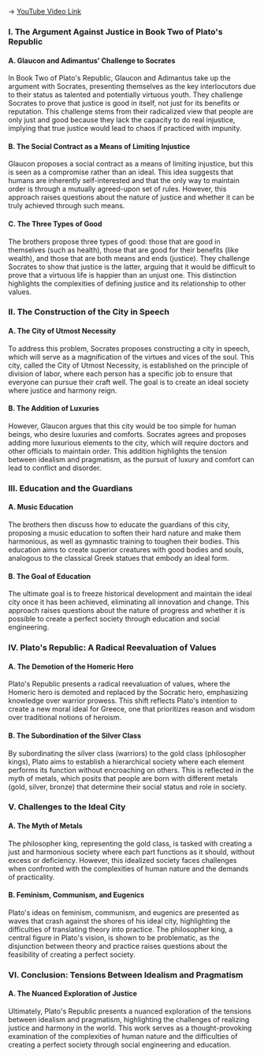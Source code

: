 -> [YouTube Video Link](https://www.youtube.com/watch?v=rVxSoiHtovM&list=PL30RAv-0lkxGh5iMfRmZV8wEVeN50K06X&index=4&pp=iAQB)

### I. The Argument Against Justice in Book Two of Plato's Republic
#### A. Glaucon and Adimantus' Challenge to Socrates

In Book Two of Plato's Republic, Glaucon and Adimantus take up the argument with Socrates, presenting themselves as the key interlocutors due to their status as talented and potentially virtuous youth. They challenge Socrates to prove that justice is good in itself, not just for its benefits or reputation. This challenge stems from their radicalized view that people are only just and good because they lack the capacity to do real injustice, implying that true justice would lead to chaos if practiced with impunity.

#### B. The Social Contract as a Means of Limiting Injustice

Glaucon proposes a social contract as a means of limiting injustice, but this is seen as a compromise rather than an ideal. This idea suggests that humans are inherently self-interested and that the only way to maintain order is through a mutually agreed-upon set of rules. However, this approach raises questions about the nature of justice and whether it can be truly achieved through such means.

#### C. The Three Types of Good

The brothers propose three types of good: those that are good in themselves (such as health), those that are good for their benefits (like wealth), and those that are both means and ends (justice). They challenge Socrates to show that justice is the latter, arguing that it would be difficult to prove that a virtuous life is happier than an unjust one. This distinction highlights the complexities of defining justice and its relationship to other values.

### II. The Construction of the City in Speech
#### A. The City of Utmost Necessity

To address this problem, Socrates proposes constructing a city in speech, which will serve as a magnification of the virtues and vices of the soul. This city, called the City of Utmost Necessity, is established on the principle of division of labor, where each person has a specific job to ensure that everyone can pursue their craft well. The goal is to create an ideal society where justice and harmony reign.

#### B. The Addition of Luxuries

However, Glaucon argues that this city would be too simple for human beings, who desire luxuries and comforts. Socrates agrees and proposes adding more luxurious elements to the city, which will require doctors and other officials to maintain order. This addition highlights the tension between idealism and pragmatism, as the pursuit of luxury and comfort can lead to conflict and disorder.

### III. Education and the Guardians
#### A. Music Education

The brothers then discuss how to educate the guardians of this city, proposing a music education to soften their hard nature and make them harmonious, as well as gymnastic training to toughen their bodies. This education aims to create superior creatures with good bodies and souls, analogous to the classical Greek statues that embody an ideal form.

#### B. The Goal of Education

The ultimate goal is to freeze historical development and maintain the ideal city once it has been achieved, eliminating all innovation and change. This approach raises questions about the nature of progress and whether it is possible to create a perfect society through education and social engineering.

### IV. Plato's Republic: A Radical Reevaluation of Values
#### A. The Demotion of the Homeric Hero

Plato's Republic presents a radical reevaluation of values, where the Homeric hero is demoted and replaced by the Socratic hero, emphasizing knowledge over warrior prowess. This shift reflects Plato's intention to create a new moral ideal for Greece, one that prioritizes reason and wisdom over traditional notions of heroism.

#### B. The Subordination of the Silver Class

By subordinating the silver class (warriors) to the gold class (philosopher kings), Plato aims to establish a hierarchical society where each element performs its function without encroaching on others. This is reflected in the myth of metals, which posits that people are born with different metals (gold, silver, bronze) that determine their social status and role in society.

### V. Challenges to the Ideal City
#### A. The Myth of Metals

The philosopher king, representing the gold class, is tasked with creating a just and harmonious society where each part functions as it should, without excess or deficiency. However, this idealized society faces challenges when confronted with the complexities of human nature and the demands of practicality.

#### B. Feminism, Communism, and Eugenics

Plato's ideas on feminism, communism, and eugenics are presented as waves that crash against the shores of his ideal city, highlighting the difficulties of translating theory into practice. The philosopher king, a central figure in Plato's vision, is shown to be problematic, as the disjunction between theory and practice raises questions about the feasibility of creating a perfect society.

### VI. Conclusion: Tensions Between Idealism and Pragmatism
#### A. The Nuanced Exploration of Justice

Ultimately, Plato's Republic presents a nuanced exploration of the tensions between idealism and pragmatism, highlighting the challenges of realizing justice and harmony in the world. This work serves as a thought-provoking examination of the complexities of human nature and the difficulties of creating a perfect society through social engineering and education.